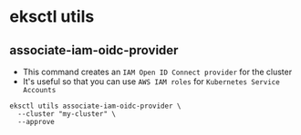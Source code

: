 # eksctl utils

## associate-iam-oidc-provider

- This command creates an `IAM Open ID Connect provider` for the cluster
- It's useful so that you can use `AWS IAM roles` for `Kubernetes Service Accounts`

```shell
eksctl utils associate-iam-oidc-provider \
  --cluster "my-cluster" \
  --approve
```
